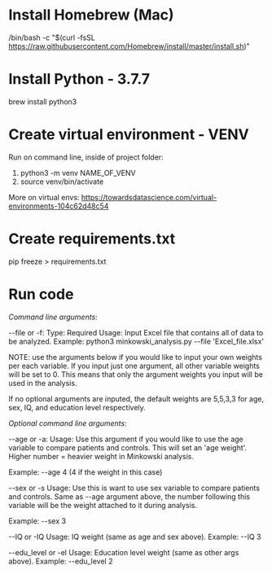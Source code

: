 # Install Homebrew (Mac)
/bin/bash -c "$(curl -fsSL https://raw.githubusercontent.com/Homebrew/install/master/install.sh)"

# Install Python - 3.7.7
brew install python3

# Create virtual environment - VENV
Run on command line, inside of project folder:
1. python3 -m venv NAME_OF_VENV
2. source venv/bin/activate

More on virtual envs: https://towardsdatascience.com/virtual-environments-104c62d48c54

# Create requirements.txt
pip freeze > requirements.txt

# Run code

*Command line arguments*:

--file or -f:
Type: Required
Usage: Input Excel file that contains all of data to be analyzed.
Example: python3 minkowski_analysis.py --file 'Excel_file.xlsx'

NOTE: use the arguments below if you would like to input your own weights per each variable.
If you input just one argument, all other variable weights will be set to 0. This means that only the argument weights you input will be used in the analysis. 

If no optional arguments are inputed, the default weights are 5,5,3,3 for age, sex, IQ, and education level respectively.

*Optional command line arguments*:

--age or -a:
Usage: Use this argument if you would like to use the age variable to compare patients and controls. This will set an 'age weight'. Higher number = heavier weight in Minkowski analysis.

Example: --age 4
(4 if the weight in this case)

--sex or -s
Usage: Use this is want to use sex variable to compare patients and controls. Same as --age argument above, the number following this variable will be the weight attached to it during analysis.

Example: --sex 3

--IQ or -IQ
Usage: IQ weight (same as age and sex above).
Example: --IQ 3

--edu_level or -el
Usage: Education level weight (same as other args above).
Example: --edu_level 2




